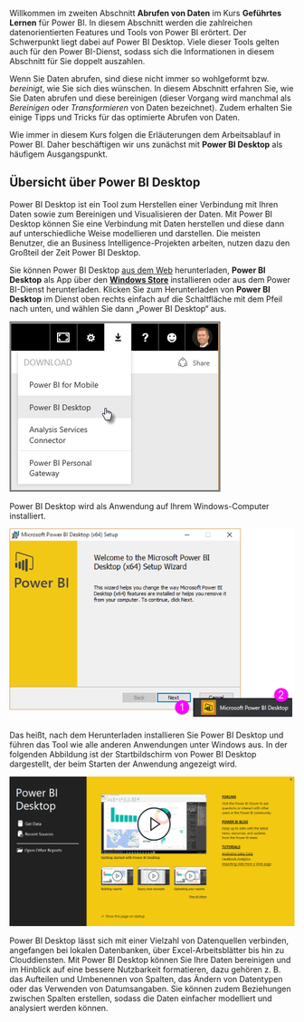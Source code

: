 Willkommen im zweiten Abschnitt **Abrufen von Daten** im Kurs **Geführtes Lernen** für Power BI. In diesem Abschnitt werden die zahlreichen datenorientierten Features und Tools von Power BI erörtert. Der Schwerpunkt liegt dabei auf Power BI Desktop. Viele dieser Tools gelten auch für den Power BI-Dienst, sodass sich die Informationen in diesem Abschnitt für Sie doppelt auszahlen.

Wenn Sie Daten abrufen, sind diese nicht immer so wohlgeformt bzw. *bereinigt*, wie Sie sich dies wünschen. In diesem Abschnitt erfahren Sie, wie Sie Daten abrufen und diese bereinigen (dieser Vorgang wird manchmal als *Bereinigen* oder *Transformieren* von Daten bezeichnet). Zudem erhalten Sie einige Tipps und Tricks für das optimierte Abrufen von Daten.

Wie immer in diesem Kurs folgen die Erläuterungen dem Arbeitsablauf in Power BI. Daher beschäftigen wir uns zunächst mit **Power BI Desktop** als häufigem Ausgangspunkt.

## <a name="an-overview-of-power-bi-desktop"></a>Übersicht über Power BI Desktop
Power BI Desktop ist ein Tool zum Herstellen einer Verbindung mit Ihren Daten sowie zum Bereinigen und Visualisieren der Daten. Mit Power BI Desktop können Sie eine Verbindung mit Daten herstellen und diese dann auf unterschiedliche Weise modellieren und darstellen. Die meisten Benutzer, die an Business Intelligence-Projekten arbeiten, nutzen dazu den Großteil der Zeit Power BI Desktop.

Sie können Power BI Desktop [aus dem Web](http://go.microsoft.com/fwlink/?LinkID=521662) herunterladen, **Power BI Desktop** als App über den [**Windows Store**](http://aka.ms/pbidesktopstore) installieren oder aus dem Power BI-Dienst herunterladen. Klicken Sie zum Herunterladen von **Power BI Desktop** im Dienst oben rechts einfach auf die Schaltfläche mit dem Pfeil nach unten, und wählen Sie dann „Power BI Desktop“ aus.

![](media/1-1-overview-of-power-bi-desktop/1-1_1.png)

Power BI Desktop wird als Anwendung auf Ihrem Windows-Computer installiert.

![](media/1-1-overview-of-power-bi-desktop/1-1_2.png)

Das heißt, nach dem Herunterladen installieren Sie Power BI Desktop und führen das Tool wie alle anderen Anwendungen unter Windows aus. In der folgenden Abbildung ist der Startbildschirm von Power BI Desktop dargestellt, der beim Starten der Anwendung angezeigt wird.

![](media/1-1-overview-of-power-bi-desktop/1-1_3.png)

Power BI Desktop lässt sich mit einer Vielzahl von Datenquellen verbinden, angefangen bei lokalen Datenbanken, über Excel-Arbeitsblätter bis hin zu Clouddiensten. Mit Power BI Desktop können Sie Ihre Daten bereinigen und im Hinblick auf eine bessere Nutzbarkeit formatieren, dazu gehören z. B. das Aufteilen und Umbenennen von Spalten, das Ändern von Datentypen oder das Verwenden von Datumsangaben. Sie können zudem Beziehungen zwischen Spalten erstellen, sodass die Daten einfacher modelliert und analysiert werden können.

